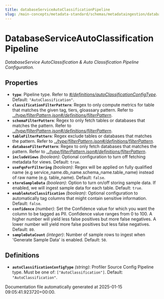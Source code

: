 ```yaml
---
title: databaseServiceAutoClassificationPipeline
slug: /main-concepts/metadata-standard/schemas/metadataingestion/databaseserviceautoclassificationpipeline
---
```


# DatabaseServiceAutoClassificationPipeline

*DatabaseService AutoClassification & Auto Classification Pipeline Configuration.*

## Properties

- **`type`**: Pipeline type. Refer to *[#/definitions/autoClassificationConfigType](#definitions/autoClassificationConfigType)*. Default: `"AutoClassification"`.
- **`classificationFilterPattern`**: Regex to only compute metrics for table that matches the given tag, tiers, gloassary pattern. Refer to *[../type/filterPattern.json#/definitions/filterPattern](#/type/filterPattern.json#/definitions/filterPattern)*.
- **`schemaFilterPattern`**: Regex to only fetch tables or databases that matches the pattern. Refer to *[../type/filterPattern.json#/definitions/filterPattern](#/type/filterPattern.json#/definitions/filterPattern)*.
- **`tableFilterPattern`**: Regex exclude tables or databases that matches the pattern. Refer to *[../type/filterPattern.json#/definitions/filterPattern](#/type/filterPattern.json#/definitions/filterPattern)*.
- **`databaseFilterPattern`**: Regex to only fetch databases that matches the pattern. Refer to *[../type/filterPattern.json#/definitions/filterPattern](#/type/filterPattern.json#/definitions/filterPattern)*.
- **`includeViews`** *(boolean)*: Optional configuration to turn off fetching metadata for views. Default: `true`.
- **`useFqnForFiltering`** *(boolean)*: Regex will be applied on fully qualified name (e.g service_name.db_name.schema_name.table_name) instead of raw name (e.g. table_name). Default: `false`.
- **`storeSampleData`** *(boolean)*: Option to turn on/off storing sample data. If enabled, we will ingest sample data for each table. Default: `true`.
- **`enableAutoClassification`** *(boolean)*: Optional configuration to automatically tag columns that might contain sensitive information. Default: `false`.
- **`confidence`** *(number)*: Set the Confidence value for which you want the column to be tagged as PII. Confidence value ranges from 0 to 100. A higher number will yield less false positives but more false negatives. A lower number will yield more false positives but less false negatives. Default: `80`.
- **`sampleDataCount`** *(integer)*: Number of sample rows to ingest when 'Generate Sample Data' is enabled. Default: `50`.
## Definitions

- **`autoClassificationConfigType`** *(string)*: Profiler Source Config Pipeline type. Must be one of: `["AutoClassification"]`. Default: `"AutoClassification"`.


Documentation file automatically generated at 2025-01-15 09:05:41.923720+00:00.
